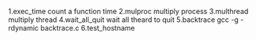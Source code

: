 1.exec_time
count a function time
2.mulproc
multiply process
3.multhread
multiply thread
4.wait_all_quit
wait all theard to quit
5.backtrace
gcc -g -rdynamic backtrace.c
6.test_hostname
